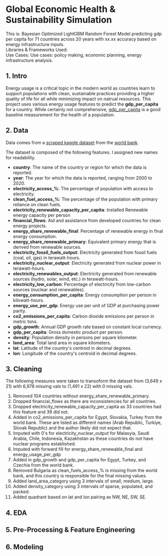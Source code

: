 # Global Economic Health & Sustainability Simulation

This is: Bayesian Optimized LightGBM Random Forest Model predicting gdp per capita for 71 countries across 20 years with xx.xx accuracy based on energy infrastructure inputs. <br>
Libraries & Frameworks Used: <br> 
Use Cases: Use cases: policy making, economic planning, energy infrastructure analysis.    

## 1. Intro

Energy usage is a critical topic in the modern world as countries learn to support populations with clean, sustainable practices providing a higher quality of life for all while minimizing impact on natrual resources. This project uses various energy usage features to predict the **gdp_per_capita** for a country. While certainly not comprehensive, [gdp_per_capita](https://www.focus-economics.com/economic-indicator/gdp-per-capita/) is a good baseline measurement for the health of a population.

## 2. Data

Data comes from a [scraped kaggle dataset](https://www.kaggle.com/datasets/anshtanwar/global-data-on-sustainable-energy) from the [world bank](https://www.worldbank.org/en/home). 

The dataset is composed of the following features. I assigned new names for readability. 

* **country**: The name of the country or region for which the data is reported.
* **year**: The year for which the data is reported, ranging from 2000 to 2020.
* **electricity_access_%**: The percentage of population with access to electricity.
* **clean_fuel_access_%**: The percentage of the population with primary reliance on clean fuels.
* **electricity_renewable_capacity_per_capita**: Installed Renewable energy capacity per person
* **financial_flows**: Aid and assistance from developed countries for clean energy projects.
* **energy_share_renewable_final**: Percentage of renewable energy in final energy consumption.
* **energy_share_renewable_primary**: Equivalent primary energy that is derived from renewable sources.
* **electricity_fossil_fuels_output**: Electricity generated from fossil fuels (coal, oil, gas) in terawatt-hours.
* **electricity_nuclear_output**: Electricity generated from nuclear power in terawatt-hours.
* **electricity_renewables_output**: Electricity generated from renewable sources (hydro, solar, wind, etc.) in terawatt-hours.
* **electricity_low_carbon**: Percentage of electricity from low-carbon sources (nuclear and renewables).
* **energy_consumption_per_capita**: Energy consumption per person in kilowatt-hours.
* **energy_use_per_gdp**: Energy use per unit of GDP at purchasing power parity.
* **co2_emissions_per_capita**: Carbon dioxide emissions per person in metric tons.
* **gdp_growth**: Annual GDP growth rate based on constant local currency.
* **gdp_per_capita**: Gross domestic product per person.
* **density**: Population density in persons per square kilometer.
* **land_area**: Total land area in square kilometers.
* **lat**: Latitude of the country's centroid in decimal degrees.
* **lon**: Longitude of the country's centroid in decimal degrees.

## 3. Cleaning 

The following measures were taken to transoform the dataset from (3,649 x 21) with 6,978 missing vals to (1,491 x 22) with 0 missing vals. 

1. Removed 104 countries without energy_share_renewable_primary.
2. Dropped financial_flows as there are inconsistencies for all countries.
3. Dropped electricity_renewable_capacity_per_capita as 33 countries had this feature and 39 did not.
4. Added in co2_emissions_per_capita for Egypt, Slovakia, Turkey from the world bank. These are listed as different names (Arab Republic, Turkiye, Slovak Republic) and the author likely did not expect that.
5. Imputed with 0's for electricity_nuclear_output for Malasyia, Saudi Arabia, Chile, Indonesia, Kazakhstan as these countries do not have nuclear programs established.
6. Imputed with forward fill for energy_share_renewable_final and energy_usage_per_gdp
7. Added in gdp_growth and gdp_per_capita for Egypt, Turkey, and Czechia from the world bank.
8. Removed Bulgaria as clean_fuels_access_% is missing from the world bank, and this country is responsible for the final missing values.
9. Added land_area_category using 3 intervals of small, medium, large.
10. Added density_category using 3 intervals of sparse, populated, and packed.
11. Added quadrant based on lat and lon pairing as NW, NE, SW, SE.



## 4. EDA 



## 5. Pre-Processing & Feature Engineering 

## 6. Modeling 


